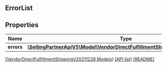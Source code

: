 ## ErrorList

## Properties

Name | Type | Description | Notes
------------ | ------------- | ------------- | -------------
**errors** | [**\SellingPartnerApiV5\Model\VendorDirectFulfillmentShippingV20211228\Error[]**](Error.md) |  |

[[VendorDirectFulfillmentShippingV20211228 Models]](../) [[API list]](../../Api) [[README]](../../../README.md)

